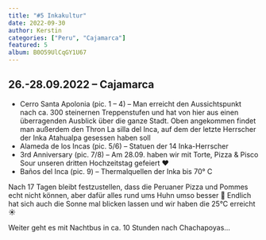 ```yaml
---
title: "#5 Inkakultur"
date: 2022-09-30
author: Kerstin
categories: ["Peru", "Cajamarca"]
featured: 5
album: B0O59UlCqGY1U67
---
```


## 26.-28.09.2022 – Cajamarca

* Cerro Santa Apolonia (pic. 1 – 4) – Man erreicht den Aussichtspunkt nach ca. 300 steinernen Treppenstufen und hat von hier aus einen überragenden Ausblick über die ganze Stadt. Oben angekommen findet man außerdem den Thron La silla del Inca, auf dem der letzte Herrscher der Inka Atahualpa gesessen haben soll
* Alameda de los Incas (pic. 5/6) – Statuen der 14 Inka-Herrscher
* 3rd Anniversary (pic. 7/8) – Am 28.09. haben wir mit Torte, Pizza & Pisco Sour unseren dritten Hochzeitstag gefeiert ♥️
* Baños del Inca (pic. 9) – Thermalquellen der Inka bis 70° C

Nach 17 Tagen bleibt festzustellen, dass die Peruaner Pizza und Pommes echt nicht können, aber dafür alles rund ums Huhn umso besser 🙂 Endlich hat sich auch die Sonne mal blicken lassen und wir haben die 25°C erreicht ☀️

Weiter geht es mit Nachtbus in ca. 10 Stunden nach Chachapoyas…